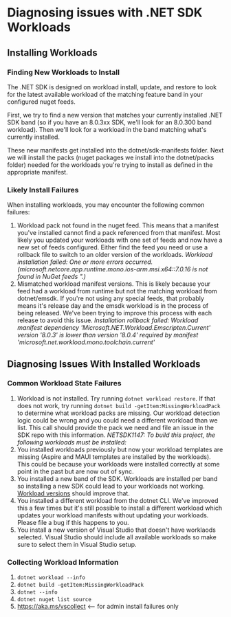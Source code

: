 # Diagnosing issues with .NET SDK Workloads

## Installing Workloads

### Finding New Workloads to Install

The .NET SDK is designed on workload install, update, and restore to look for the latest available workload of the matching feature band in your configured nuget feeds.

First, we try to find a new version that matches your currently installed .NET SDK band (so if you have an 8.0.3xx SDK, we'll look for an 8.0.300 band workload). Then we'll look for a workload in the band matching what's currently installed.

These new manifests get installed into the dotnet/sdk-manifests folder.
Next we will install the packs (nuget packages we install into the dotnet/packs folder) needed for the workloads you're trying to install as defined in the appropriate manifest.

### Likely Install Failures

When installing workloads, you may encounter the following common failures:

1. Workload pack not found in the nuget feed. This means that a manifest you've installed cannot find a pack referenced from that manifest. Most likely you updated your workloads with one set of feeds and now have a new set of feeds configured. Either find the feed you need or use a rollback file to switch to an older version of the workloads.
_Workload installation failed: One or more errors occurred. (microsoft.netcore.app.runtime.mono.ios-arm.msi.x64::7.0.16 is not found in NuGet feeds <feed>".)_
2. Mismatched workload manifest versions. This is likely because your feed had a workload from runtime but not the matching workload from dotnet/emsdk. If you're not using any special feeds, that probably means it's release day and the emsdk workload is in the process of being released. We've been trying to improve this process with each release to avoid this issue.
_Installation rollback failed: Workload manifest dependency 'Microsoft.NET.Workload.Emscripten.Current' version '8.0.3' is lower than version '8.0.4' required by manifest 'microsoft.net.workload.mono.toolchain.current'_

## Diagnosing Issues With Installed Workloads

### Common Workload State Failures

1. Workload is not installed. Try running `dotnet workload restore`. If that does not work, try running `dotnet build -getItem:MissingWorkloadPack` to determine what workload packs are missing. Our workload detection logic could be wrong and you could need a different workload than we list. This call should provide the pack we need and file an issue in the SDK repo with this information.
_NETSDK1147: To build this project, the following workloads must be installed:_
2. You installed workloads previously but now your workload templates are missing (Aspire and MAUI templates are installed by the workloads). This could be because your workloads were installed correctly at some point in the past but are now out of sync.
  1. You installed a new band of the SDK. Workloads are installed per band so installing a new SDK could lead to your workloads not working. [Workload versions](https://github.com/dotnet/designs/pull/294) should improve that.
  2. You installed a different workload from the dotnet CLI. We've improved this a few times but it's still possible to install a different workload which updates your workload manifests without updating your workloads. Please file a bug if this happens to you.
  3. You install a new version of Visual Studio that doesn't have worklaods selected. Visual Studio should include all available workloads so make sure to select them in Visual Studio setup.

### Collecting Workload Information

1. `dotnet workload --info`
2. `dotnet build -getItem:MissingWorkloadPack`
3. `dotnet --info`
4. `dotnet nuget list source`
5. https://aka.ms/vscollect <-- for admin install failures only
